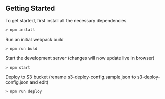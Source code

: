 
## Getting Started

To get started, first install all the necessary dependencies.
```
> npm install
```

Run an initial webpack build
```
> npm run buld
```

Start the development server (changes will now update live in browser)
```
> npm start
```

Deploy to S3 bucket (rename s3-deploy-config.sample.json to s3-deploy-config.json and edit)
```
> npm run deploy
```
